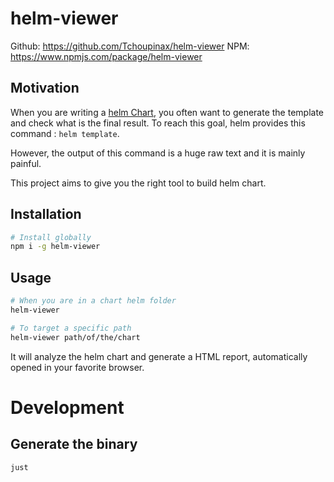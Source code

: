 # helm-viewer

Github: https://github.com/Tchoupinax/helm-viewer
NPM: https://www.npmjs.com/package/helm-viewer

## Motivation

When you are writing a [helm Chart](https://helm.sh/docs/topics/charts/), you often want to generate the template and check what is the final result. To reach this goal, helm provides this command : `helm template`.

However, the output of this command is a huge raw text and it is mainly painful.

This project aims to give you the right tool to build helm chart.

## Installation

```bash
# Install globally
npm i -g helm-viewer
```

## Usage

```bash
# When you are in a chart helm folder
helm-viewer

# To target a specific path
helm-viewer path/of/the/chart
```

It will analyze the helm chart and generate a HTML report, automatically opened in your favorite browser.


# Development
## Generate the binary

```
just
```

